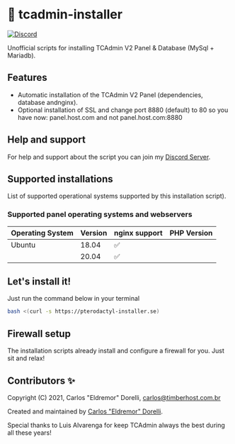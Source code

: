# :rocket: tcadmin-installer

[![Discord](https://img.shields.io/discord/682342331206074373?label=&logo=discord&logoColor=ffffff&color=7389D8&labelColor=6A7EC2)](https://pterodactyl-installer.se/discord)

Unofficial scripts for installing TCAdmin V2 Panel & Database (MySql + Mariadb).

## Features

- Automatic installation of the TCAdmin V2 Panel (dependencies, database andnginx).
- Optional installation of SSL and change port 8880 (default) to 80 so you have now: panel.host.com and not panel.host.com:8880

## Help and support

For help and support about the script you can join my [Discord Server](https://eldremor.com/discord).

## Supported installations

List of supported operational systems supported by this installation script).

### Supported panel operating systems and webservers

| Operating System | Version | nginx support      | PHP Version |
| ---------------- | ------- | ------------------ | ----------- |
| Ubuntu           | 18.04   | :white_check_mark: |             |
|                  | 20.04   | :white_check_mark: |             |

## Let's install it!

Just run the command below in your terminal

```bash
bash <(curl -s https://pterodactyl-installer.se)
```

## Firewall setup

The installation scripts already install and configure a firewall for you. Just sit and relax!

## Contributors ✨

Copyright (C) 2021, Carlos "Eldremor" Dorelli, <carlos@timberhost.com.br>

Created and maintained by [Carlos "Eldremor" Dorelli](https://github.com/eldremor/tcadmin-installer).

Special thanks to Luis Alvarenga for keep TCAdmin always the best during all these years!